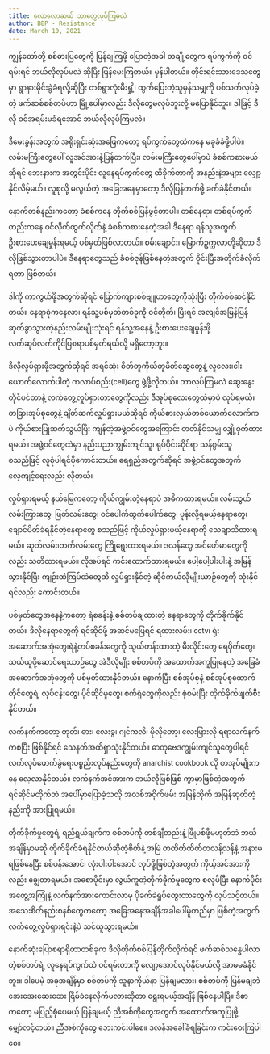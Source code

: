 ```yaml
---
title: လောလောဆယ် ဘာတွေလုပ်ကြမလဲ
author: BBP - Resistance
date: March 10, 2021
---
```


ကျွန်တော်တို့ စစ်ဓားပြတွေကို ပြန်ချကြဖို့ ပြောတဲ့အခါ တချို့တွေက ရပ်ကွက်ကို ဝင်ရမ်းရင် ဘယ်လိုလုပ်မလဲ ဆိုပြီး ပြန်မေးကြတယ်။ မှန်ပါတယ်။ တိုင်းရင်းသားဒေသတွေမှာ ရွာနားမိုင်းခွဲခံရလို့ဆိုပြီး တစ်ရွာလုံးမီးရှို့၊ ထွက်ပြေးတဲ့သူမှန်သမျှကို ပစ်သတ်လုပ်ခဲ့တဲ့ ဖက်ဆစ်စစ်တပ်ဟာ မြို့ပေါ်မှာလည်း ဒီလိုတွေမလုပ်ဘူးလို့ မပြောနိုင်ဘူး။ ဒါဖြင့် ဒီလို ဝင်အရမ်းမခံရအောင် ဘယ်လိုလုပ်ကြမလဲ။

ဒီမေးခွန်းအတွက် အရိုးရှင်းဆုံးအဖြေကတော့ ရပ်ကွက်တွေထဲကနေ မခုခံခံဖို့ပါပဲ။ လမ်းမကြီးတွေပေါ် လူအင်အားနဲ့ပြန်တက်ပြီး၊ လမ်းမကြီးတွေပေါ်မှာပဲ ခံစစ်ကစားမယ်ဆိုရင် ဘေးနားက အတွင်းပိုင်း လူနေရပ်ကွက်တွေ ထိခိုက်တာကို အနည်းနဲ့အများ လျှော့နိုင်လိမ့်မယ်။ လူစုလို့ မလွယ်တဲ့ အခြေအနေမှာတော့ ဒီလိုပြန်တက်ဖို့ ခက်ခဲနိုင်တယ်။

နောက်တစ်နည်းကတော့ ခံစစ်ကနေ တိုက်စစ်ပြန်ဖွင့်တာပါ။ တစ်နေရာ၊ တစ်ရပ်ကွက်တည်းကနေ ဝင်လိုက်ထွက်လိုက်နဲ့ ခံစစ်ကစားနေတဲ့အခါ ဒီနေရာ ရန်သူအတွက် ဦးစားပေးချေမှုန်းရမယ့် ပစ်မှတ်ဖြစ်လာတယ်။ စမ်းချောင်း၊ မြောက်ဥက္ကလာတို့ဆိုတာ ဒီလိုဖြစ်သွားတာပါပဲ။ ဒီနေရာတွေသည် ခံစစ်ဇုန်ဖြစ်နေတဲ့အတွက် ဝိုင်းပြီးအတိုက်ခံလိုက်ရတာ ဖြစ်တယ်။

ဒါကို ကာကွယ်ဖို့အတွက်ဆိုရင် ပြောက်ကျားစစ်ဗျူဟာတွေကိုသုံးပြီး တိုက်စစ်ဆင်နိုင်တယ်။ နေရာစုံကနေလာ၊ ရန်သူ့ပစ်မှတ်တစ်ခုကို ဝင်တိုက်၊ ပြီး‌ရင် အလျင်အမြန်ပြန်ဆုတ်ခွာသွားတဲ့နည်းလမ်းမျိုးသုံးရင် ရန်သူ့အနေနဲ့ ဦးစားပေးချေမှုန်းဖို့ လက်ဆုပ်လက်ကိုင်ပြစရာပစ်မှတ်ရယ်လို့ မရှိတော့ဘူး။

ဒီလိုလှုပ်ရှားဖို့အတွက်ဆိုရင် အရင်ဆုံး စိတ်တူကိုယ်တူမိတ်ဆွေတွေနဲ့ လူလေး၊ငါးယောက်လောက်ပါတဲ့ ကလာပ်စည်း(cell)တွေ ဖွဲ့ဖို့လိုတယ်။ ဘာလုပ်ကြမလဲ ဆွေးနွေးတိုင်ပင်တာနဲ့ လက်တွေ့လှုပ်ရှားတာတွေကိုလည်း ဒီအုပ်စုလေးတွေထဲမှာပဲ လုပ်ရမယ်။ တခြားအုပ်စုတွေနဲ့ ချိတ်ဆက်လှုပ်ရှားမယ်ဆိုရင် ကိုယ်စားလှယ်တစ်ယောက်လောက်ကပဲ ကိုယ်စားပြုဆက်သွယ်ပြီး ကျန်တဲ့အဖွဲ့ဝင်တွေအကြောင်း တတ်နိုင်သမျှ လျှို့ဝှက်ထားရမယ်။ အဖွဲ့ဝင်တွေထဲမှာ နည်းပညာကျွမ်းကျင်သူ၊ ရုပ်ပိုင်းဆိုင်ရာ သန်စွမ်းသူစသည်ဖြင့် လူစုံပါရင်ပိုကောင်းတယ်။ ရေရှည်အတွက်ဆိုရင် အဖွဲ့ဝင်တွေအတွက် လေ့ကျင့်ရေးလည်း လိုတယ်။

လှုပ်ရှားရမယ့် နယ်မြေကတော့ ကိုယ်ကျွမ်းတဲ့နေရာပဲ အဓိကထားရမယ်။ လမ်းသွယ်လမ်းကြားတွေ၊ ဖြတ်လမ်းတွေ၊ ဝင်ပေါက်ထွက်ပေါက်တွေ၊ ပုန်းလို့ရမယ့်နေရာတွေ၊ ချောင်ပိတ်ခံရနိုင်တဲ့နေရာတွေ စသည်ဖြင့် ကိုယ်လှုပ်ရှားမယ့်နေရာကို သေချာသိထားရမယ်။ ဆုတ်လမ်း၊တက်လမ်းတွေ ကြိုရွေးထားရမယ်။ ဒလန်တွေ အင်ဖော်မာတွေကိုလည်း သတိထားရမယ်။ လိုအပ်ရင် ကင်းထောက်ထားရမယ်။ ပေါ့ပေါ့ပါးပါးနဲ့ ‌အမြန်သွားနိုင်ပြီး ကျဉ်းထဲကြပ်ထဲတွေထိ လှုပ်ရှားနိုင်တဲ့ ဆိုင်ကယ်လိုမျိုးယာဉ်တွေကို သုံးနိုင်ရင်လည်း ကောင်းတယ်။

ပစ်မှတ်တွေအနေနဲ့ကတော့ ရဲစခန်းနဲ့ စစ်တပ်ချထားတဲ့ နေရာတွေကို တိုက်ခိုက်နိုင်တယ်။ ဒီလိုနေရာတွေကို ရင်ဆိုင်ဖို့ အဆင်မပြေရင် ရထားလမ်း၊ cctv၊ ရုံးအဆောက်အအုံတွေ၊ရဲနဲ့တပ်စခန်းတွေကို သွယ်တန်းထားတဲ့ မီးလိုင်းတွေ ရေပိုက်တွေ၊ သယ်ယူပို့ဆောင်ရေးယာဉ်တွေ အဲဒီလိုမျိုး စစ်တပ်ကို အထောက်အကူပြုနေတဲ့ အခြေခံအဆောက်အအုံတွေကို ပစ်မှတ်ထားနိုင်တယ်။ နောက်ပြီး စစ်အုပ်စုနဲ့ စစ်အုပ်စုထောက်တိုင်တွေရဲ့ လုပ်ငန်းတွေ၊ ပိုင်ဆိုင်မှုတွေ၊ စက်ရုံတွေကိုလည်း စုံစမ်းပြီး တိုက်ခိုက်ဖျက်စီးနိုင်တယ်။

လက်နက်ကတော့ တုတ်၊ ဓား၊ လေးခွ၊ ဂျင်ကလိ၊ မိုလိုတော့၊ လေးမြားလို ရရာလက်နက်ကစပြီး ဖြစ်နိုင်ရင် သေနတ်အထိရှာသုံးနိုင်တယ်။ ဓာတုဗေဒကျွမ်းကျင်သူတွေပါရင် လက်လုပ်ဖောက်ခွဲရေးပစ္စည်းလုပ်နည်းတွေကို anarchist cookbook လို စာအုပ်မျိုးကနေ လေ့လာနိုင်တယ်။ လက်နက်အင်အားက ဘယ်လိုဖြစ်ဖြစ် ကွာမှာဖြစ်တဲ့အတွက် ရင်ဆိုင်မတိုက်ဘဲ အပေါ်မှာပြောခဲ့သလို အလစ်အငိုက်ဖမ်း အမြန်တိုက် အမြန်ဆုတ်တဲ့နည်းကို အားပြုရမယ်။

တိုက်ခိုက်မှုတွေရဲ့ ရည်ရွယ်ချက်က စစ်တပ်ကို တစ်ချီတည်းနဲ့ ဖြိုပစ်ဖို့မဟုတ်ဘဲ ဘယ်အချိန်မှာမဆို တိုက်ခိုက်ခံရနိုင်တ‌ယ်ဆိုတဲ့စိတ်နဲ့ အမြဲ တထိတ်ထိတ်တလန့်လန့်နဲ့ အနားမရဖြစ်နေပြီး စစ်ပန်းအောင်၊ လုံးပါးပါးအောင် လုပ်ဖို့ဖြစ်တဲ့အတွက် ကိုယ့်အင်အားကိုလည်း ချွေတာရမယ်။ အစောပိုင်းမှာ လွယ်ကူတဲ့တိုက်ခိုက်မှုတွေက စလုပ်ပြီး နောက်ပိုင်းအတွေ့အကြုံနဲ့ လက်နက်အားကောင်းလာမှ ပိုခက်ခဲရှုပ်ထွေးတာတွေကို လုပ်သင့်တယ်။ အသေးစိတ်နည်းစနစ်တွေကတော့ အခြေအနေအချိန်အခါပေါ်မူတည်မှာ ဖြစ်တဲ့အတွက် လက်တွေ့လှုပ်ရှားရင်းနဲ့ပဲ သင်ယူသွားရမယ်။

နောက်ဆုံးပြောစရာရှိတာတစ်ခုက ဒီလိုတိုက်စစ်ပြန်တိုက်လိုက်ရင် ဖက်ဆစ်သ‌န္ဓေပါလာတဲ့စစ်တပ်ရဲ့ လူနေရပ်ကွက်ထဲ ဝင်ရမ်းတာကို လျော့အောင်လုပ်နိုင်မယ်လို့ အာမမခံနိုင်ဘူး။ ဒါပေမဲ့ အခုအချိန်မှာ စစ်တပ်ကို သူနာကိုယ်နာ ပြန်ချမလား၊ စစ်တပ်ကို ပြန်မချဘဲ အေးအေးဆေးဆေး ငြိမ်ခံနေလိုက်မလားဆိုတာ ရွေးရမယ့်အချိန် ဖြစ်နေပါပြီ။ ဒီစာကတော့ မပြည့်စုံပေမယ့် ပြန်ချမယ့် ညီအစ်ကိုတွေအတွက် အထောက်အကူပြုဖို့ မျှော်လင့်တယ်။ ညီအစ်ကိုတွေ ဘေးကင်းပါစေ။ ဒလန်အခေါ်ခံရခြင်းက ကင်းဝေးကြပါစေ။
